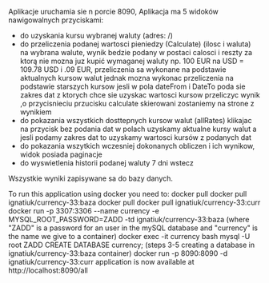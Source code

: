 Aplikacje uruchamia sie n porcie 8090, Aplikacja ma 5 widoków nawigowalnych przyciskami:

- do uzyskania kursu wybranej waluty (adres: /)
- do przeliczenia podanej wartosci pieniedzy (Calculate) (ilosc i waluta) na wybrana walute, wynik bedzie podany w
  postaci calosci i reszty za ktorą nie mozna juz kupić wymaganej waluty np. 100 EUR na USD = 109.78 USD i .09 EUR,
  przeliczenia sa wykonane na podstawie aktualnych kursow walut jednak mozna wykonac przeliczenia na podstawie starszych
  kursow jesli w pola dateFrom i DateTo poda sie zakres dat z ktorych chce sie uzyskac wartosci kursow przeliczyc wynik
  ,o przycisnieciu przucisku calculate skierowani zostaniemy na strone z wynikiem
- do pokazania wszystkich dosttepnych kursow walut (allRates) klikajac na przycisk bez podania dat w polach uzyskamy
  aktualne kursy walut a jesli podamy zakres dat to uzyskamy wartosci kursów z podanych dat
- do pokazania wszytkich wczesniej dokonanych obliczen i ich wynikow, widok posiada paginacje
- do wyswietlenia historii podanej waluty 7 dni wstecz

Wszystkie wyniki zapisywane sa do bazy danych.


To run this application using docker you need to:
docker pull docker pull ignatiuk/currency-33:baza
docker pull docker pull ignatiuk/currency-33:curr
docker run -p 3307:3306 --name currency -e MYSQL_ROOT_PASSWORD=ZADD -td ignatiuk/currency-33:baza (where "ZADD" is a password for an user in the mySQL database and "currency" is the name we give to a container)
docker exec -it currency bash
mysql -U root ZADD
CREATE DATABASE currency; (steps 3-5 creating a database in ignatiuk/currency-33:baza container)
docker run -p 8090:8090 -d ignatiuk/currency-33:curr
application is now available at http://localhost:8090/all
